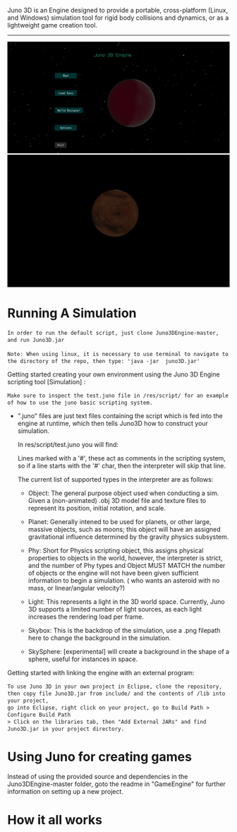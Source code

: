 
Juno 3D  is an Engine designed to provide a portable, cross-platform (Linux, and Windows) simulation tool for rigid body collisions and dynamics, or as a lightweight game creation tool.
___________________________________________________________________________

![alt text](https://github.com/Dox-Box/Juno3DEngine/blob/master/Simulation/res/juno-preview.png)
![alt text](https://github.com/Dox-Box/Juno3DEngine/blob/master/Simulation/res/opengl-java.png)


  # Running A Simulation #
  
    In order to run the default script, just clone Juno3DEngine-master, and run Juno3D.jar 
    
    Note: When using linux, it is necessary to use terminal to navigate to the directory of the repo, then type: 'java -jar  juno3D.jar'
  
  
  
  
  
  




    
Getting started creating your own environment using the Juno 3D Engine scripting tool [Simulation] :


    Make sure to inspect the test.juno file in /res/script/ for an example of how to use the juno basic scripting system.

- ".juno" files are just text files containing the script which is fed into the engine at runtime, which then tells Juno3D how to construct your simulation.
  
  In res/script/test.juno you will find: 
  
  Lines marked with a '#', these act as comments in the scripting system, so if a line starts with the '#' char, then the interpreter will skip that line.
  

  
  The current list of supported types in the interpreter are as follows: 

    
    - Object: The general purpose object used when conducting a sim. Given a (non-animated) .obj 3D model file and texture files to represent its position, initial rotation, and scale.

    - Planet: Generally intened to be used for planets, or other large, massive objects, such as moons; this object will have an assigned gravitational influence determined by the gravity physics subsystem.

    - Phy: Short for Physics scripting object, this assigns physical properties to objects in the world, however, the interpreter is strict, and the number of Phy types and Object MUST MATCH the number of objects or the engine will not have been given sufficient information to begin a simulation.
    ( who wants an asteroid with no mass, or linear/angular velocity?)
    
    - Light: This represents a light in the 3D world space. Currently, Juno 3D supports a limited number of light sources, as each light increases the rendering load per frame.
    
    - Skybox: This is the backdrop of the simulation, use a .png filepath here to change the background in the simulation.
    
    - SkySphere: [experimental] will create a background in the shape of a sphere, useful for instances in space.







Getting started with linking the engine with an external program:



    To use Juno 3D in your own project in Eclipse, clone the repository, then copy file Juno3D.jar from include/ and the contents of /lib into your project, 
    go into Eclipse, right click on your project, go to Build Path > Configure Build Path
    > Click on the libraries tab, then "Add External JARs" and find Juno3D.jar in your project directory.
    
    
 # Using Juno for creating games #
Instead of using the provided source and dependencies in the Juno3DEngine-master folder, goto the readme in "GameEngine" for further information on setting up a new project.









# How it all works #







    

